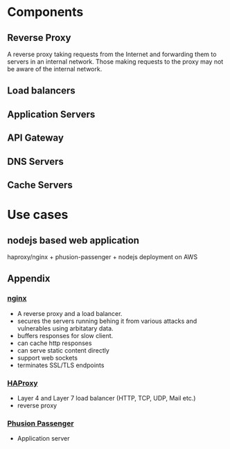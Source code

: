 
# Components 

## Reverse Proxy 

A reverse proxy taking requests from the Internet and forwarding them to servers in an internal network. Those making requests to the proxy may not be aware of the internal network.

## Load balancers
## Application Servers
## API Gateway
## DNS Servers
## Cache Servers

# Use cases
## nodejs based web application 
haproxy/nginx + phusion-passenger + nodejs 
deployment on AWS

## Appendix
### [nginx](https://www.nginx.com/products/feature-matrix/)
* A reverse proxy and a load balancer. 
* secures the servers running behing it from various attacks and vulnerables using arbitatary data. 
* buffers responses for slow client.
* can cache http responses
* can serve static content directly
* support web sockets
* terminates SSL/TLS endpoints

### [HAProxy](http://www.haproxy.org/)
* Layer 4 and Layer 7 load balancer (HTTP, TCP, UDP, Mail etc.)
* reverse proxy

### [Phusion Passenger]()
* Application server

